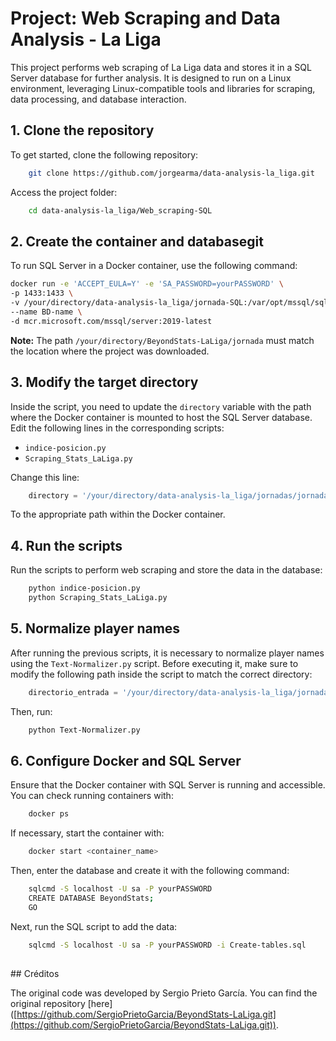 # Project: Web Scraping and Data Analysis - La Liga

This project performs web scraping of La Liga data and stores it in a SQL Server database for further analysis. It is designed to run on a Linux environment, leveraging Linux-compatible tools and libraries for scraping, data processing, and database interaction.

## 1. Clone the repository

To get started, clone the following repository:

```bash
    git clone https://github.com/jorgearma/data-analysis-la_liga.git
```

Access the project folder:

```bash
    cd data-analysis-la_liga/Web_scraping-SQL
```

## 2. Create the container and databasegit

To run SQL Server in a Docker container, use the following command:

```bash
docker run -e 'ACCEPT_EULA=Y' -e 'SA_PASSWORD=yourPASSWORD' \
-p 1433:1433 \
-v /your/directory/data-analysis-la_liga/jornada-SQL:/var/opt/mssql/sql_files \
--name BD-name \
-d mcr.microsoft.com/mssql/server:2019-latest
```

**Note:** The path `/your/directory/BeyondStats-LaLiga/jornada` must match the location where the project was downloaded.

## 3. Modify the target directory

Inside the script, you need to update the `directory` variable with the path where the Docker container is mounted to host the SQL Server database. Edit the following lines in the corresponding scripts:

- `indice-posicion.py`
- `Scraping_Stats_LaLiga.py`

Change this line:

```python
    directory = '/your/directory/data-analysis-la_liga/jornadas/jornada25'
```

To the appropriate path within the Docker container.

## 4. Run the scripts

Run the scripts to perform web scraping and store the data in the database:

```bash
    python indice-posicion.py
    python Scraping_Stats_LaLiga.py
```

## 5. Normalize player names

After running the previous scripts, it is necessary to normalize player names using the `Text-Normalizer.py` script. Before executing it, make sure to modify the following path inside the script to match the correct directory:

```python
    directorio_entrada = '/your/directory/data-analysis-la_liga/jornadas/jornada25'
```

Then, run:

```bash
    python Text-Normalizer.py
```

## 6. Configure Docker and SQL Server

Ensure that the Docker container with SQL Server is running and accessible. You can check running containers with:

```bash
    docker ps
```

If necessary, start the container with:

```bash
    docker start <container_name>
```

Then, enter the database and create it with the following command:

```bash
    sqlcmd -S localhost -U sa -P yourPASSWORD    
    CREATE DATABASE BeyondStats;
    GO
```

Next, run the SQL script to add the data:

```bash
    sqlcmd -S localhost -U sa -P yourPASSWORD -i Create-tables.sql
```

##

\## Créditos



The original code was developed by Sergio Prieto García. You can find the original repository [here]\([https://github.com/SergioPrietoGarcia/BeyondStats-LaLiga.git](https://github.com/SergioPrietoGarcia/BeyondStats-LaLiga.git)).
